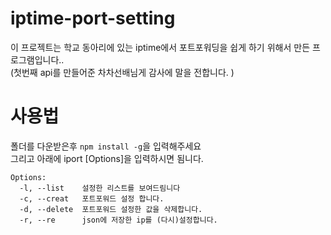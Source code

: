 # iptime-port-setting

이 프로젝트는 학교 동아리에 있는 iptime에서 포트포워딩을 쉽게 하기 위해서 만든 프로그램입니다..<br>
(첫번째 api를 만들어준 차차선배님게 감사에 말을 전합니다. )
# 사용법
폴더를 다운받은후 `npm install -g`을 입력해주세요<br>
그리고 아래에 iport [Options]을 입력하시면 됨니다.<br>
```
Options:
  -l, --list    설정한 리스트를 보여드림니다
  -c, --creat   포트포워드 설정 합니다.
  -d, --delete  포트포워드 설정한 값을 삭제합니다.
  -r, --re      json에 저장한 ip를 (다시)설정합니다.
```
